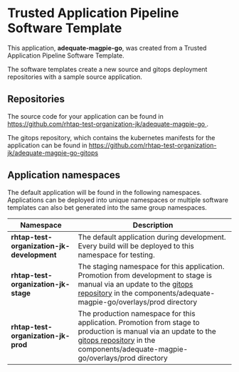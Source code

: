 # Trusted Application Pipeline Software Template

This application, **adequate-magpie-go**, was created from a Trusted Application Pipeline Software Template.

The software templates create a new source and gitops deployment repositories with a sample source application. 

## Repositories

The source code for your application can be found in [https://github.com/rhtap-test-organization-jk/adequate-magpie-go ](https://github.com/rhtap-test-organization-jk/adequate-magpie-go ).
 
The gitops repository, which contains the kubernetes manifests for the application can be found in 
[https://github.com/rhtap-test-organization-jk/adequate-magpie-go-gitops ](https://github.com/rhtap-test-organization-jk/adequate-magpie-go-gitops ) 

## Application namespaces 

The default application will be found in the following namespaces. Applications can be deployed into unique namespaces or multiple software templates can also bet generated into the same group namespaces.  

|  Namespace   |  Description   |  
| -------- | -------- |   
| **rhtap-test-organization-jk-development** | The default application during development. Every build will be deployed to this namespace for testing. | 
| **rhtap-test-organization-jk-stage** | The staging namespace for this application. Promotion from development to stage is manual via an update to the [gitops repository](https://github.com/rhtap-test-organization-jk/adequate-magpie-go-gitops ) in the components/adequate-magpie-go/overlays/prod directory |  
| **rhtap-test-organization-jk-prod** | The production namespace for this application. Promotion from stage to production is manual via an update to the [gitops repository](https://github.com/rhtap-test-organization-jk/adequate-magpie-go-gitops ) in the components/adequate-magpie-go/overlays/prod directory | 